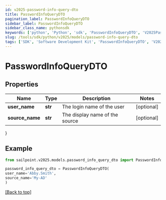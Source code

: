 ```yaml
---
id: v2025-password-info-query-dto
title: PasswordInfoQueryDTO
pagination_label: PasswordInfoQueryDTO
sidebar_label: PasswordInfoQueryDTO
sidebar_class_name: pythonsdk
keywords: ['python', 'Python', 'sdk', 'PasswordInfoQueryDTO', 'V2025PasswordInfoQueryDTO'] 
slug: /tools/sdk/python/v2025/models/password-info-query-dto
tags: ['SDK', 'Software Development Kit', 'PasswordInfoQueryDTO', 'V2025PasswordInfoQueryDTO']
---
```


# PasswordInfoQueryDTO


## Properties

Name | Type | Description | Notes
------------ | ------------- | ------------- | -------------
**user_name** | **str** | The login name of the user | [optional] 
**source_name** | **str** | The display name of the source | [optional] 
}

## Example

```python
from sailpoint.v2025.models.password_info_query_dto import PasswordInfoQueryDTO

password_info_query_dto = PasswordInfoQueryDTO(
user_name='Abby.Smith',
source_name='My-AD'
)

```
[[Back to top]](#) 

